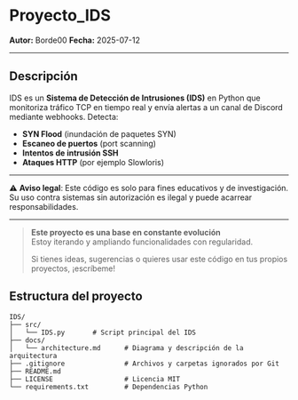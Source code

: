 # Proyecto_IDS

**Autor:** Borde00
**Fecha:** 2025-07-12

---

## Descripción

IDS es un **Sistema de Detección de Intrusiones (IDS)** en Python que monitoriza tráfico TCP en tiempo real y envía alertas a un canal de Discord mediante webhooks. Detecta:

- **SYN Flood** (inundación de paquetes SYN)  
- **Escaneo de puertos** (port scanning)  
- **Intentos de intrusión SSH**  
- **Ataques HTTP** (por ejemplo Slowloris)


---

⚠️ **Aviso legal**: Este código es solo para fines educativos y de investigación. Su uso contra sistemas sin autorización es ilegal y puede acarrear responsabilidades.

---

> **Este proyecto es una base en constante evolución**  
> Estoy iterando y ampliando funcionalidades con regularidad.  
> 
> Si tienes ideas, sugerencias o quieres usar este código en tus propios proyectos, ¡escríbeme!
>
> 
## Estructura del proyecto

```text
IDS/
├── src/
│   └── IDS.py       # Script principal del IDS
├── docs/
│   └── architecture.md      # Diagrama y descripción de la arquitectura
├── .gitignore               # Archivos y carpetas ignorados por Git
├── README.md                
├── LICENSE                  # Licencia MIT
└── requirements.txt         # Dependencias Python
